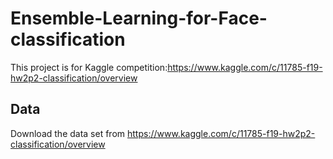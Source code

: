 # Ensemble-Learning-for-Face-classification

This project is for Kaggle competition:https://www.kaggle.com/c/11785-f19-hw2p2-classification/overview

## Data
Download the data set from https://www.kaggle.com/c/11785-f19-hw2p2-classification/overview


